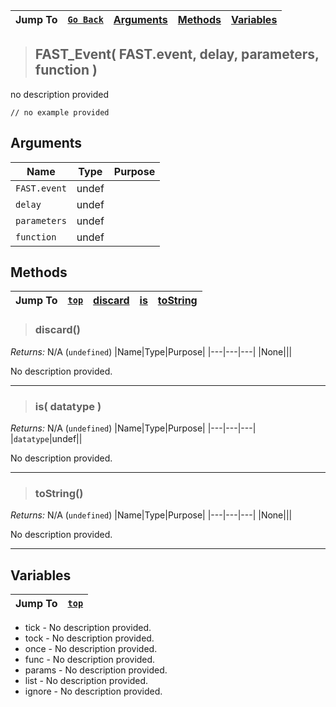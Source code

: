 |Jump To|[`Go Back`]()|[Arguments](#arguments)|[Methods](#methods)|[Variables](#variables)|
|---|---|---|---|---|
>## FAST_Event( FAST.event, delay, parameters, function )
no description provided
```GML
// no example provided
```
## Arguments
|Name|Type|Purpose|
|---|---|---|
|`FAST.event`|undef||
|`delay`|undef||
|`parameters`|undef||
|`function`|undef||
## Methods
|Jump To|[`top`](#)|[discard](#discard)|[is](#is-datatype-)|[toString](#tostring)|
|---|---|---|---|---|
> ### discard()
*Returns:* N/A (`undefined`)
|Name|Type|Purpose|
|---|---|---|
|None|||

No description provided.
***
> ### is( datatype )
*Returns:* N/A (`undefined`)
|Name|Type|Purpose|
|---|---|---|
|`datatype`|undef||

No description provided.
***
> ### toString()
*Returns:* N/A (`undefined`)
|Name|Type|Purpose|
|---|---|---|
|None|||

No description provided.
***
## Variables
|Jump To|[`top`](#)|
|---|---|

* tick - No description provided.
* tock - No description provided.
* once - No description provided.
* func - No description provided.
* params - No description provided.
* list - No description provided.
* ignore - No description provided.

